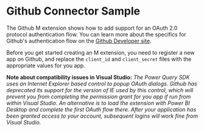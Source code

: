# Github Connector Sample
The Github M extension shows how to add support for an OAuth 2.0 protocol authentication flow. You can learn more about the specifics for Github's authentication flow on the [Github Developer site](https://developer.github.com/guides/basics-of-authentication/).

Before you get started creating an M extension, you need to register a new app on Github, and replace the `client_id` and `client_secret` files with the appropriate values for you app.

**Note about compatibility issues in Visual Studio:** _The Power Query SDK uses an Internet Explorer based control to popup OAuth dialogs. Github has deprecated its support for the version of IE used by this control, which will prevent you from completing the permission grant for you app if run from within Visual Studio. An alternative is to load the extension with Power BI  Desktop and complete the first OAuth flow there. After your application has been granted access to your account, subsequent logins will work fine from Visual Studio._

